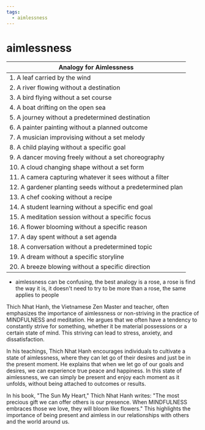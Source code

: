 ```yaml
---
tags:
  - aimlessness 
---
```

# aimlessness

| Analogy for Aimlessness                                |
|---------------------------------------------------------|
| 1. A leaf carried by the wind                            |
| 2. A river flowing without a destination                 |
| 3. A bird flying without a set course                    |
| 4. A boat drifting on the open sea                        |
| 5. A journey without a predetermined destination         |
| 6. A painter painting without a planned outcome          |
| 7. A musician improvising without a set melody           |
| 8. A child playing without a specific goal                |
| 9. A dancer moving freely without a set choreography      |
| 10. A cloud changing shape without a set form             |
| 11. A camera capturing whatever it sees without a filter |
| 12. A gardener planting seeds without a predetermined plan|
| 13. A chef cooking without a recipe                      |
| 14. A student learning without a specific end goal       |
| 15. A meditation session without a specific focus        |
| 16. A flower blooming without a specific reason           |
| 17. A day spent without a set agenda                      |
| 18. A conversation without a predetermined topic         |
| 19. A dream without a specific storyline                  |
| 20. A breeze blowing without a specific direction         |

- aimlessness can be confusing, the best analogy is a rose, a rose is find the way it is, it doesn't need to try to be more than a rose, the same applies to people

Thich Nhat Hanh, the Vietnamese Zen Master and teacher, often emphasizes the importance of aimlessness or non-striving in the practice of MINDFULNESS and meditation. He argues that we often have a tendency to constantly strive for something, whether it be material possessions or a certain state of mind. This striving can lead to stress, anxiety, and dissatisfaction.

In his teachings, Thich Nhat Hanh encourages individuals to cultivate a state of aimlessness, where they can let go of their desires and just be in the present moment. He explains that when we let go of our goals and desires, we can experience true peace and happiness. In this state of aimlessness, we can simply be present and enjoy each moment as it unfolds, without being attached to outcomes or results.

In his book, "The Sun My Heart," Thich Nhat Hanh writes: "The most precious gift we can offer others is our presence. When MINDFULNESS embraces those we love, they will bloom like flowers." This highlights the importance of being present and aimless in our relationships with others and the world around us.
